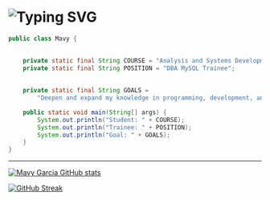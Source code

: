 # ![Typing SVG](https://readme-typing-svg.herokuapp.com?font=Fira+Code&pause=1000&color=8A2BE2&width=435&lines=println(%22Hello,+I'm+Mavy%22);)





```java
public class Mavy {

  
    private static final String COURSE = "Analysis and Systems Development - FATEC";
    private static final String POSITION = "DBA MySQL Trainee";
    
   
    private static final String GOALS = 
        "Deepen and expand my knowledge in programming, development, and database administration.";

    public static void main(String[] args) {
        System.out.println("Student: " + COURSE);
        System.out.println("Trainee: " + POSITION);
        System.out.println("Goal: " + GOALS);
    }
}
```
---




[![Mavy Garcia GitHub stats](https://github-readme-stats.vercel.app/api?username=mavygarcia&show_icons=true&theme=dark&include_all_commits=true&count_private=true)](https://github.com/mavygarcia)


[![GitHub Streak](https://github-readme-streak-stats.herokuapp.com/?user=mavygarcia&theme=dark)](https://git.io/streak-stats)












